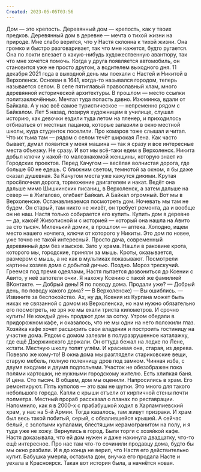 ```yaml
---
Created: 2023-05-05T03:56
---
```

Дом — это крепость. Деревянный дом — крепость, как у твоих предков. Деревянный дом в деревне — мечта о тихой жизни на природе. Мне слабо верится, что у Настя склонна к тихой жизни. Она громко и быстро разговаривает, так что мне кажется, будто ругается. Она по локти влезает в какую-нибудь художественную авантюру, так что мне хочется помочь.
Когда у друга появляется автомобиль, он становится уже не просто другом, а водителем выходного дня. 11 декабря 2021 года в выходной день мы поехали с Настей и Никитой в Верхоленск. Основан в 1641, когда-то назывался городом, теперь называется селом. В селе пятиглавый православный хлам, много деревянной исторической архитектуры. В прошлом — место ссылки политзаключённых.
Мечтал туда попасть давно. Изюминка, вдали от Байкала. А у нас всё самое туристическое — непременно рядом с Байкалом. Лет 5 назад, позируя художницам в училище, слушал историю, как девочки ездили туда летом на пленер, и приходилось отбиваться от местных пацанов, которые залазили в окно местной школы, куда студенток поселили. Про комаров тоже слышал и читал. Что их тьма там — рядом с селом течёт широкая Лена.
Как часто бывает, думал появится у меня машина — так я сразу и все интересные места объезжу. Не сразу. И вот мы всё-таки едем в Верхоленск. Никита добыл ключи у какой-то малознакомой женщины, которую знает из Городских проектов. Перед Качугом — весёлая волнистая дорога, где больше 60 не едешь. С ближним светом, темнотой за окном, я бы даже сказал душевная. За Качугом места уже кажутся дикими. Крутая просёлочная дорога, торможение двигателем и накат. Ведёт она дальше мимо Шишкинских писаниц, в Верхоленск, а затем дальше на север — в Жигалово, огибает Байкал. А Байкал огромный.
Вот мы в Верхоленске. Останавливаемся посмотреть дом. Ночевать мы там не будем. Он старый, там никто не живёт, он требует ремонта, да и вообще он не наш. Настя только собирается его купить. Купить дом в деревне — да, какой! Живописной и с историей — который она нашла на Авито за сто тысяч. Миленький домик, в прошлом — аптека.
Холодно, ищем место нашего ночлега, ключи от которого у Никиты. Это дом по новее, уже точно не такой интересный. Просто дача, современный деревянный дом без изысков. Зато у храма. Нашли в раковине крота, которого мы, городские, приняли за мышь. Кроты, оказывается, размером с мышь, а не как в мультиках показывают. Посмотрели картины хозяев дома с добытой дичью.
Поздно. Мороз трескучий. Греемся под тремя одеялами, Настя пытается дозвониться до Ксении с Авито, у неё запотели очки. Я нахожу Ксению с такой же фамилией ВКонтакте.
— Добрый день! Я по поводу дома. Продали уже?
— Добрый день, по поводу какого дома?
— В Верхоленске)
— Вы ошиблись.
— Извините за беспокойство.
Ах, ну да, Ксения из Кургана может быть никак не связанной с домом из Верхоленска, но нам нужно обязательно его посмотреть, не зря же мы ехали триста километров. И срочно купить! Не каждый день продают дом за сотку.
Утром обедали в придорожном кафе, и оказалось, что не мы одни на него положили глаз. Хозяйка кафе хочет расширить свои владения и построить гостиницу на участке дома.
Рядом с домом залезли в полуразрушенное каталажку, где ещё Дзержинского держали. Он оттуда бежал на лодке по Лене, кстати.
Местную школу топят углём. И красивая она, старая, из дерева. Повезло же кому-то!
В окна дома мы разглядели стариковские вещи, старую мебель, полную поленницу дров под замком. Чинная изба, с двумя входами и двумя подпольями. Участок не обезображен пока полями картошки, не нужными городскому жителю. Есть хлипкая баня. И цена. Сто тысяч.
В общем, дом мы оценили. Напросились в храм. Его ремонтируют. Пять куполов — это вам не шутки. Это много для такого небольшого города. Капли с крыши отъели от кирпичной стены почти полметра. Местный прораб рассказал о планах по реставрации.
Напомнило, как я в 2000-х с прабабушкой ходил в Харлампиевский храм, у нас на 5-й Армии. Тогда казалось, там живут призраки. И храм был весь такой побитый, серый, с обвалившейся крышей. А сейчас белый, с золотыми купалами, блестящим керамогранитом на полу, и я туда уже не хожу.
Вернулись в город. Были торги с хозяйкой кафе. Настя доказывала, что ей дом нужен и даже накинула двадцатку, что-то ещё интересное. Про нас там что-то сочинили продавцу дома, будто бы мы окно разбили. И я до конца не верил, что Настя его действительно купит. Бабушка умерла, оставила дом, внучка его продала Насте и уехала в Красноярск. Такая вот история была, а начнётся новая.